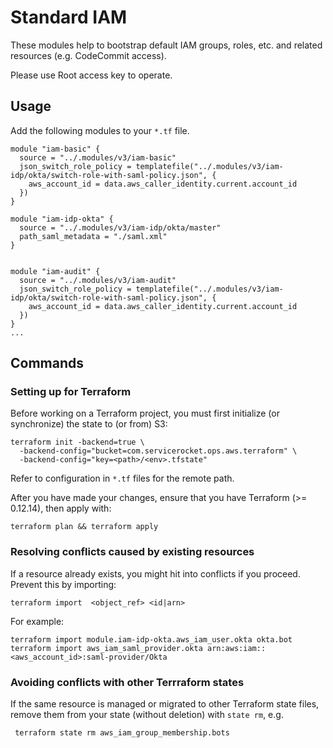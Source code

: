 # Standard IAM

These modules help to bootstrap default IAM groups, roles, etc. and related resources (e.g. CodeCommit access).

Please use Root access key to operate.

## Usage

Add the following modules to your `*.tf` file.

```
module "iam-basic" {
  source = "../.modules/v3/iam-basic"
  json_switch_role_policy = templatefile("../.modules/v3/iam-idp/okta/switch-role-with-saml-policy.json", {
    aws_account_id = data.aws_caller_identity.current.account_id
  })
}

module "iam-idp-okta" {
  source = "../.modules/v3/iam-idp/okta/master"
  path_saml_metadata = "./saml.xml"
}


module "iam-audit" {
  source = "../.modules/v3/iam-audit"
  json_switch_role_policy = templatefile("../.modules/v3/iam-idp/okta/switch-role-with-saml-policy.json", {
    aws_account_id = data.aws_caller_identity.current.account_id
  })
}
...

```

## Commands

### Setting up for Terraform

Before working on a Terraform project, you must first initialize (or synchronize) the state to (or from) S3:

    terraform init -backend=true \
      -backend-config="bucket=com.servicerocket.ops.aws.terraform" \
      -backend-config="key=<path>/<env>.tfstate"

Refer to configuration in `*.tf` files for the remote path.

After you have made your changes, ensure that you have Terraform (>= 0.12.14), then apply with:

    terraform plan && terraform apply


### Resolving conflicts caused by existing resources

If a resource already exists, you might hit into conflicts if you proceed. Prevent this by importing:

    terraform import  <object_ref> <id|arn>

For example:

    terraform import module.iam-idp-okta.aws_iam_user.okta okta.bot
    terraform import aws_iam_saml_provider.okta arn:aws:iam::<aws_account_id>:saml-provider/Okta


### Avoiding conflicts with other Terrraform states

If the same resource is managed or migrated to other Terraform state files, remove them from your state (without deletion) with `state rm`, e.g.

     terraform state rm aws_iam_group_membership.bots
